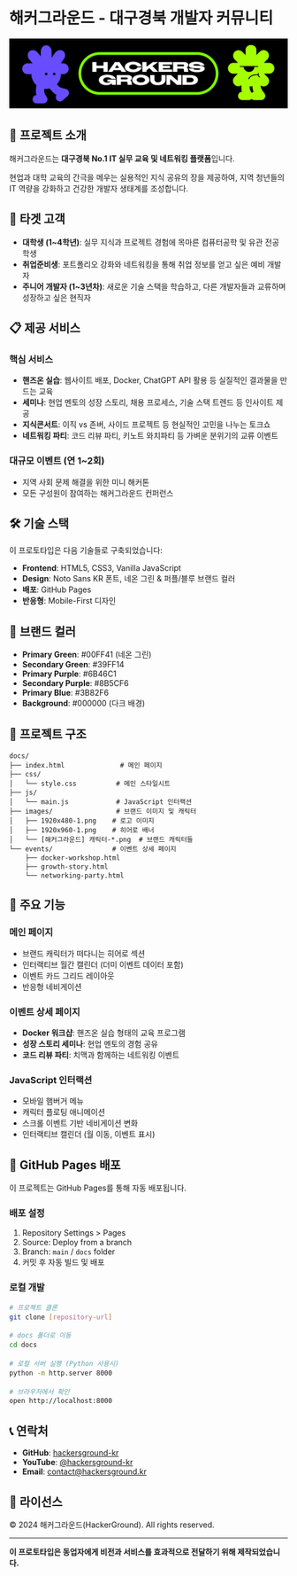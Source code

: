 # 해커그라운드 - 대구경북 개발자 커뮤니티

![해커그라운드 로고](images/1920x480-1.png)

## 🚀 프로젝트 소개

해커그라운드는 **대구경북 No.1 IT 실무 교육 및 네트워킹 플랫폼**입니다.

현업과 대학 교육의 간극을 메우는 실용적인 지식 공유의 장을 제공하여, 지역 청년들의 IT 역량을 강화하고 건강한 개발자 생태계를 조성합니다.

## 🎯 타겟 고객

- **대학생 (1~4학년)**: 실무 지식과 프로젝트 경험에 목마른 컴퓨터공학 및 유관 전공 학생
- **취업준비생**: 포트폴리오 강화와 네트워킹을 통해 취업 정보를 얻고 싶은 예비 개발자
- **주니어 개발자 (1~3년차)**: 새로운 기술 스택을 학습하고, 다른 개발자들과 교류하며 성장하고 싶은 현직자

## 📋 제공 서비스

### 핵심 서비스
- **핸즈온 실습**: 웹사이트 배포, Docker, ChatGPT API 활용 등 실질적인 결과물을 만드는 교육
- **세미나**: 현업 멘토의 성장 스토리, 채용 프로세스, 기술 스택 트렌드 등 인사이트 제공
- **지식콘서트**: 이직 vs 존버, 사이드 프로젝트 등 현실적인 고민을 나누는 토크쇼
- **네트워킹 파티**: 코드 리뷰 파티, 키노트 와치파티 등 가벼운 분위기의 교류 이벤트

### 대규모 이벤트 (연 1~2회)
- 지역 사회 문제 해결을 위한 미니 해커톤
- 모든 구성원이 참여하는 해커그라운드 컨퍼런스

## 🛠️ 기술 스택

이 프로토타입은 다음 기술들로 구축되었습니다:

- **Frontend**: HTML5, CSS3, Vanilla JavaScript
- **Design**: Noto Sans KR 폰트, 네온 그린 & 퍼플/블루 브랜드 컬러
- **배포**: GitHub Pages
- **반응형**: Mobile-First 디자인

## 🎨 브랜드 컬러

- **Primary Green**: #00FF41 (네온 그린)
- **Secondary Green**: #39FF14
- **Primary Purple**: #6B46C1
- **Secondary Purple**: #8B5CF6
- **Primary Blue**: #3B82F6
- **Background**: #000000 (다크 배경)

## 📁 프로젝트 구조

```
docs/
├── index.html              # 메인 페이지
├── css/
│   └── style.css          # 메인 스타일시트
├── js/
│   └── main.js            # JavaScript 인터랙션
├── images/                # 브랜드 이미지 및 캐릭터
│   ├── 1920x480-1.png    # 로고 이미지
│   ├── 1920x960-1.png    # 히어로 배너
│   └── [해커그라운드] 캐릭터-*.png  # 브랜드 캐릭터들
└── events/               # 이벤트 상세 페이지
    ├── docker-workshop.html
    ├── growth-story.html
    └── networking-party.html
```

## 🌟 주요 기능

### 메인 페이지
- 브랜드 캐릭터가 떠다니는 히어로 섹션
- 인터랙티브 월간 캘린더 (더미 이벤트 데이터 포함)
- 이벤트 카드 그리드 레이아웃
- 반응형 네비게이션

### 이벤트 상세 페이지
- **Docker 워크샵**: 핸즈온 실습 형태의 교육 프로그램
- **성장 스토리 세미나**: 현업 멘토의 경험 공유
- **코드 리뷰 파티**: 치맥과 함께하는 네트워킹 이벤트

### JavaScript 인터랙션
- 모바일 햄버거 메뉴
- 캐릭터 플로팅 애니메이션
- 스크롤 이벤트 기반 네비게이션 변화
- 인터랙티브 캘린더 (월 이동, 이벤트 표시)

## 🚀 GitHub Pages 배포

이 프로젝트는 GitHub Pages를 통해 자동 배포됩니다.

### 배포 설정
1. Repository Settings > Pages
2. Source: Deploy from a branch
3. Branch: `main` / `docs` folder
4. 커밋 후 자동 빌드 및 배포

### 로컬 개발
```bash
# 프로젝트 클론
git clone [repository-url]

# docs 폴더로 이동
cd docs

# 로컬 서버 실행 (Python 사용시)
python -m http.server 8000

# 브라우저에서 확인
open http://localhost:8000
```

## 📞 연락처

- **GitHub**: [hackersground-kr](https://github.com/hackersground-kr)
- **YouTube**: [@hackersground-kr](https://www.youtube.com/@hackersground-kr)
- **Email**: contact@hackersground.kr

## 📄 라이선스

© 2024 해커그라운드(HackerGround). All rights reserved.

---

**이 프로토타입은 동업자에게 비전과 서비스를 효과적으로 전달하기 위해 제작되었습니다.**